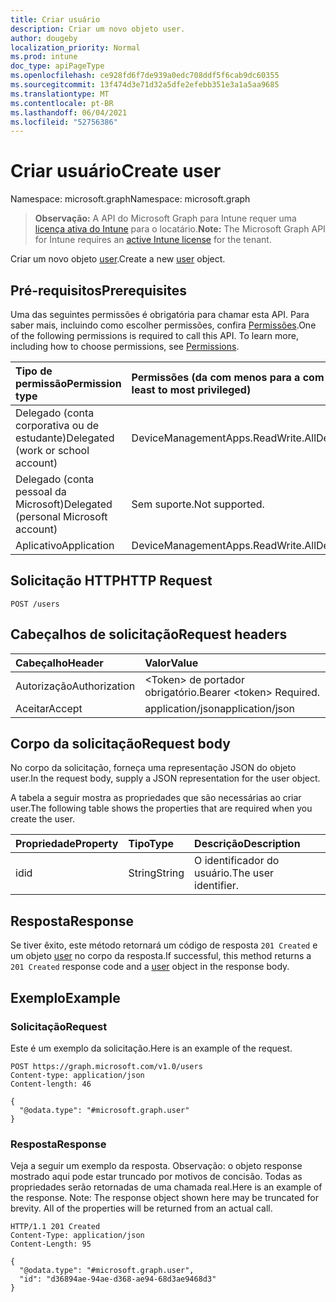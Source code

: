 ```yaml
---
title: Criar usuário
description: Criar um novo objeto user.
author: dougeby
localization_priority: Normal
ms.prod: intune
doc_type: apiPageType
ms.openlocfilehash: ce928fd6f7de939a0edc708ddf5f6cab9dc60355
ms.sourcegitcommit: 13f474d3e71d32a5dfe2efebb351e3a1a5aa9685
ms.translationtype: MT
ms.contentlocale: pt-BR
ms.lasthandoff: 06/04/2021
ms.locfileid: "52756386"
---
```

# <a name="create-user"></a><span data-ttu-id="9cbb4-103">Criar usuário</span><span class="sxs-lookup"><span data-stu-id="9cbb4-103">Create user</span></span>

<span data-ttu-id="9cbb4-104">Namespace: microsoft.graph</span><span class="sxs-lookup"><span data-stu-id="9cbb4-104">Namespace: microsoft.graph</span></span>

> <span data-ttu-id="9cbb4-105">**Observação:** A API do Microsoft Graph para Intune requer uma [licença ativa do Intune](https://go.microsoft.com/fwlink/?linkid=839381) para o locatário.</span><span class="sxs-lookup"><span data-stu-id="9cbb4-105">**Note:** The Microsoft Graph API for Intune requires an [active Intune license](https://go.microsoft.com/fwlink/?linkid=839381) for the tenant.</span></span>

<span data-ttu-id="9cbb4-106">Criar um novo objeto [user](../resources/intune-mam-user.md).</span><span class="sxs-lookup"><span data-stu-id="9cbb4-106">Create a new [user](../resources/intune-mam-user.md) object.</span></span>

## <a name="prerequisites"></a><span data-ttu-id="9cbb4-107">Pré-requisitos</span><span class="sxs-lookup"><span data-stu-id="9cbb4-107">Prerequisites</span></span>
<span data-ttu-id="9cbb4-p101">Uma das seguintes permissões é obrigatória para chamar esta API. Para saber mais, incluindo como escolher permissões, confira [Permissões](/graph/permissions-reference).</span><span class="sxs-lookup"><span data-stu-id="9cbb4-p101">One of the following permissions is required to call this API. To learn more, including how to choose permissions, see [Permissions](/graph/permissions-reference).</span></span>

|<span data-ttu-id="9cbb4-110">Tipo de permissão</span><span class="sxs-lookup"><span data-stu-id="9cbb4-110">Permission type</span></span>|<span data-ttu-id="9cbb4-111">Permissões (da com menos para a com mais privilégios)</span><span class="sxs-lookup"><span data-stu-id="9cbb4-111">Permissions (from least to most privileged)</span></span>|
|:---|:---|
|<span data-ttu-id="9cbb4-112">Delegado (conta corporativa ou de estudante)</span><span class="sxs-lookup"><span data-stu-id="9cbb4-112">Delegated (work or school account)</span></span>|<span data-ttu-id="9cbb4-113">DeviceManagementApps.ReadWrite.All</span><span class="sxs-lookup"><span data-stu-id="9cbb4-113">DeviceManagementApps.ReadWrite.All</span></span>|
|<span data-ttu-id="9cbb4-114">Delegado (conta pessoal da Microsoft)</span><span class="sxs-lookup"><span data-stu-id="9cbb4-114">Delegated (personal Microsoft account)</span></span>|<span data-ttu-id="9cbb4-115">Sem suporte.</span><span class="sxs-lookup"><span data-stu-id="9cbb4-115">Not supported.</span></span>|
|<span data-ttu-id="9cbb4-116">Aplicativo</span><span class="sxs-lookup"><span data-stu-id="9cbb4-116">Application</span></span>|<span data-ttu-id="9cbb4-117">DeviceManagementApps.ReadWrite.All</span><span class="sxs-lookup"><span data-stu-id="9cbb4-117">DeviceManagementApps.ReadWrite.All</span></span>|

## <a name="http-request"></a><span data-ttu-id="9cbb4-118">Solicitação HTTP</span><span class="sxs-lookup"><span data-stu-id="9cbb4-118">HTTP Request</span></span>
<!-- {
  "blockType": "ignored"
}
-->
``` http
POST /users
```

## <a name="request-headers"></a><span data-ttu-id="9cbb4-119">Cabeçalhos de solicitação</span><span class="sxs-lookup"><span data-stu-id="9cbb4-119">Request headers</span></span>
|<span data-ttu-id="9cbb4-120">Cabeçalho</span><span class="sxs-lookup"><span data-stu-id="9cbb4-120">Header</span></span>|<span data-ttu-id="9cbb4-121">Valor</span><span class="sxs-lookup"><span data-stu-id="9cbb4-121">Value</span></span>|
|:---|:---|
|<span data-ttu-id="9cbb4-122">Autorização</span><span class="sxs-lookup"><span data-stu-id="9cbb4-122">Authorization</span></span>|<span data-ttu-id="9cbb4-123">&lt;Token&gt; de portador obrigatório.</span><span class="sxs-lookup"><span data-stu-id="9cbb4-123">Bearer &lt;token&gt; Required.</span></span>|
|<span data-ttu-id="9cbb4-124">Aceitar</span><span class="sxs-lookup"><span data-stu-id="9cbb4-124">Accept</span></span>|<span data-ttu-id="9cbb4-125">application/json</span><span class="sxs-lookup"><span data-stu-id="9cbb4-125">application/json</span></span>|

## <a name="request-body"></a><span data-ttu-id="9cbb4-126">Corpo da solicitação</span><span class="sxs-lookup"><span data-stu-id="9cbb4-126">Request body</span></span>
<span data-ttu-id="9cbb4-127">No corpo da solicitação, forneça uma representação JSON do objeto user.</span><span class="sxs-lookup"><span data-stu-id="9cbb4-127">In the request body, supply a JSON representation for the user object.</span></span>

<span data-ttu-id="9cbb4-128">A tabela a seguir mostra as propriedades que são necessárias ao criar user.</span><span class="sxs-lookup"><span data-stu-id="9cbb4-128">The following table shows the properties that are required when you create the user.</span></span>

|<span data-ttu-id="9cbb4-129">Propriedade</span><span class="sxs-lookup"><span data-stu-id="9cbb4-129">Property</span></span>|<span data-ttu-id="9cbb4-130">Tipo</span><span class="sxs-lookup"><span data-stu-id="9cbb4-130">Type</span></span>|<span data-ttu-id="9cbb4-131">Descrição</span><span class="sxs-lookup"><span data-stu-id="9cbb4-131">Description</span></span>|
|:---|:---|:---|
|<span data-ttu-id="9cbb4-132">id</span><span class="sxs-lookup"><span data-stu-id="9cbb4-132">id</span></span>|<span data-ttu-id="9cbb4-133">String</span><span class="sxs-lookup"><span data-stu-id="9cbb4-133">String</span></span>|<span data-ttu-id="9cbb4-134">O identificador do usuário.</span><span class="sxs-lookup"><span data-stu-id="9cbb4-134">The user identifier.</span></span>|



## <a name="response"></a><span data-ttu-id="9cbb4-135">Resposta</span><span class="sxs-lookup"><span data-stu-id="9cbb4-135">Response</span></span>
<span data-ttu-id="9cbb4-136">Se tiver êxito, este método retornará um código de resposta `201 Created` e um objeto [user](../resources/intune-mam-user.md) no corpo da resposta.</span><span class="sxs-lookup"><span data-stu-id="9cbb4-136">If successful, this method returns a `201 Created` response code and a [user](../resources/intune-mam-user.md) object in the response body.</span></span>

## <a name="example"></a><span data-ttu-id="9cbb4-137">Exemplo</span><span class="sxs-lookup"><span data-stu-id="9cbb4-137">Example</span></span>

### <a name="request"></a><span data-ttu-id="9cbb4-138">Solicitação</span><span class="sxs-lookup"><span data-stu-id="9cbb4-138">Request</span></span>
<span data-ttu-id="9cbb4-139">Este é um exemplo da solicitação.</span><span class="sxs-lookup"><span data-stu-id="9cbb4-139">Here is an example of the request.</span></span>
``` http
POST https://graph.microsoft.com/v1.0/users
Content-type: application/json
Content-length: 46

{
  "@odata.type": "#microsoft.graph.user"
}
```

### <a name="response"></a><span data-ttu-id="9cbb4-140">Resposta</span><span class="sxs-lookup"><span data-stu-id="9cbb4-140">Response</span></span>
<span data-ttu-id="9cbb4-p102">Veja a seguir um exemplo da resposta. Observação: o objeto response mostrado aqui pode estar truncado por motivos de concisão. Todas as propriedades serão retornadas de uma chamada real.</span><span class="sxs-lookup"><span data-stu-id="9cbb4-p102">Here is an example of the response. Note: The response object shown here may be truncated for brevity. All of the properties will be returned from an actual call.</span></span>
``` http
HTTP/1.1 201 Created
Content-Type: application/json
Content-Length: 95

{
  "@odata.type": "#microsoft.graph.user",
  "id": "d36894ae-94ae-d368-ae94-68d3ae9468d3"
}
```





